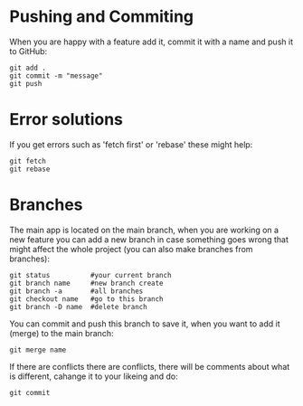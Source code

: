 # Pushing and Commiting

When you are happy with a feature add it, commit it with a name and push it to GitHub:

    git add .
    git commit -m "message"
    git push


# Error solutions

If you get errors such as 'fetch first' or 'rebase' these might help:

    git fetch
    git rebase


# Branches

The main app is located on the main branch, when you are working on a new feature you can add a new branch in case something goes wrong that might affect the whole project (you can also make branches from branches):

    git status          #your current branch
    git branch name     #new branch create
    git branch -a       #all branches
    git checkout name   #go to this branch
    git branch -D name  #delete branch

You can commit and push this branch to save it, when you want to add it (merge) to the main branch:
    
    git merge name

If there are conflicts there are conflicts, there will be comments about what is different, cahange it to your likeing and do:

    git commit